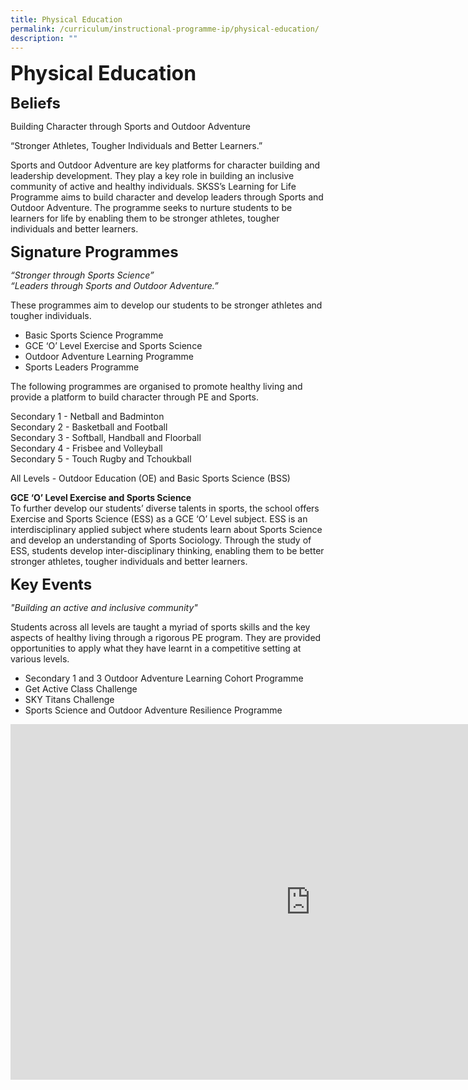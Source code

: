 ```yaml
---
title: Physical Education
permalink: /curriculum/instructional-programme-ip/physical-education/
description: ""
---
```

**<font size="6">Physical Education</font>**


**<font size="5">Beliefs</font>**

Building Character through Sports and Outdoor Adventure

“Stronger Athletes, Tougher Individuals and Better Learners.”

Sports and Outdoor Adventure are key platforms for character building and leadership development. They play a key role in building an inclusive community of active and healthy individuals. SKSS’s Learning for Life Programme aims to build character and develop leaders through Sports and Outdoor Adventure. The programme seeks to nurture students to be learners for life by enabling them to be stronger athletes, tougher individuals and better learners.&nbsp;

**<font size="5">Signature Programmes</font>**

_“Stronger through Sports Science”_<br>
_“Leaders through Sports and Outdoor Adventure.”_

These programmes aim to develop our students to be stronger athletes and tougher individuals.&nbsp;

*   Basic Sports Science Programme
*   GCE ‘O’ Level Exercise and Sports Science
*   Outdoor Adventure Learning Programme
*   Sports Leaders Programme

The following programmes are organised to promote healthy living and provide a platform to build character through PE and Sports.

Secondary 1 - Netball and Badminton<br>
Secondary 2 - Basketball and Football<br>
Secondary 3 - Softball, Handball and Floorball<br>
Secondary 4 - Frisbee and Volleyball<br>
Secondary 5 - Touch Rugby and Tchoukball

All Levels - Outdoor Education (OE) and Basic Sports Science (BSS)

**GCE ‘O’ Level Exercise and Sports Science**<br>
To further develop our students’ diverse talents in sports, the school offers Exercise and Sports Science (ESS) as a GCE ‘O’ Level subject. ESS is an interdisciplinary applied subject where students learn about Sports Science and develop an understanding of Sports Sociology. Through the study of ESS, students develop inter-disciplinary thinking, enabling them to be better stronger athletes, tougher individuals and better learners.&nbsp;

  
**<font size="5">Key Events</font>**

_"Building an active and inclusive community"_&nbsp;

Students across all levels are taught a myriad of sports skills and the key aspects of healthy living through a rigorous PE program. They are provided opportunities to apply what they have learnt in a competitive setting at various levels.

*   Secondary 1 and 3 Outdoor Adventure Learning Cohort Programme
*   Get Active Class Challenge
*   SKY Titans Challenge
*   Sports Science and Outdoor Adventure Resilience Programme


<iframe allowfullscreen="true" height="569" width="960" frameborder="0" src="https://docs.google.com/presentation/d/e/2PACX-1vQ1xPAiN1riO6j3nUfbo5uHUJhpxLEG1scoqRhfgneOcGxRKzIQfnEGUcpWhfx3M1vLsdf8fa7msoJP/embed?start=true&amp;loop=true&amp;delayms=5000"></iframe>